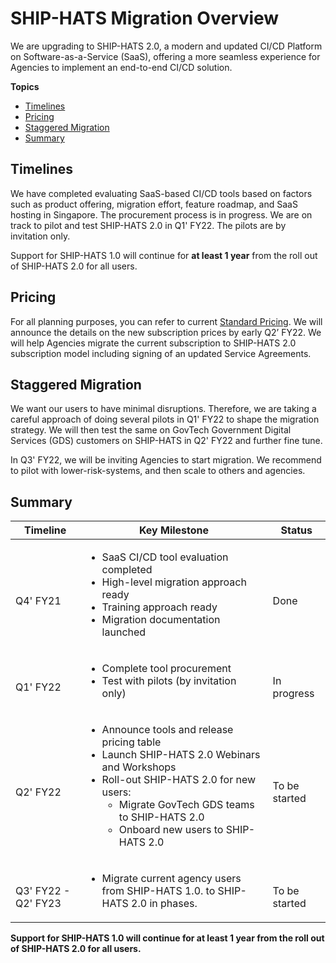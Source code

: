 # SHIP-HATS Migration Overview

We are upgrading to SHIP-HATS 2.0, a modern and updated CI/CD Platform on Software-as-a-Service (SaaS), offering a more seamless experience for Agencies to implement an end-to-end CI/CD solution.  

**Topics**
- [Timelines](#timelines)
- [Pricing](#pricing)
- [Staggered Migration](#staggered-migration)
- [Summary](#summary)

## Timelines

We have completed evaluating SaaS-based CI/CD tools based on factors such as product offering, migration effort, feature roadmap, and SaaS hosting in Singapore. The procurement process is in progress. We are on track to pilot and test SHIP-HATS 2.0 in Q1' FY22. The pilots are by invitation only. 

Support for SHIP-HATS 1.0 will continue for **at least 1 year** from the roll out of SHIP-HATS 2.0 for all users. 

## Pricing
For all planning purposes, you can refer to current [Standard Pricing](https://sgdcs.sgnet.gov.sg/sites/IDA-GoSync/gdspdd-ai/ship/_layouts/15/start.aspx#/SitePages/Pricing.aspx). We will announce the details on the new subscription prices by early Q2’ FY22. We will help Agencies migrate the current subscription to SHIP-HATS 2.0 subscription model including signing of an updated Service Agreements. 

## Staggered Migration

We want our users to have minimal disruptions. Therefore, we are taking a careful approach of doing several pilots in Q1' FY22 to shape the migration strategy. We will then test the same on GovTech Government Digital Services (GDS) customers on SHIP-HATS in Q2' FY22 and further fine tune.  

In Q3' FY22, we will be inviting Agencies to start migration. We recommend to pilot with lower-risk-systems, and then scale to others and agencies. 

## Summary

| **Timeline** | **Key Milestone** | **Status** |
| --- | --- | --- |
| <br>Q4' FY21 | <ul><li>SaaS CI/CD tool evaluation completed</li><li>High-level migration approach ready</li><li>Training approach ready</li><li>Migration documentation launched</li></ul> | <br>Done|
| <br>Q1' FY22 | <ul><li>Complete tool procurement</li><li>Test with pilots (by invitation only)</li></ul> | <br>In progress |  
| <br>Q2' FY22 | <ul><li>Announce tools and release pricing table</li><li>Launch SHIP-HATS 2.0 Webinars and Workshops</li><li>Roll-out SHIP-HATS 2.0 for new users:<ul><li>Migrate GovTech GDS teams to SHIP-HATS 2.0</li><li>Onboard new users to SHIP-HATS 2.0</li></ul></li></ul> | <br>To be started |  
| <br>Q3' FY22 - Q2' FY23| <ul><li>Migrate current agency users from SHIP-HATS 1.0. to SHIP-HATS 2.0 in phases.</li></ul>| <br>To be started |  

**Support for SHIP-HATS 1.0 will continue for at least 1 year from the roll out of SHIP-HATS 2.0 for all users.**

<!--
| **Timeline** | **Key Milestone** | **Status** |
| --- | --- | --- |
| Q4FY21 | <ul><li>Complete evaluation of SaaS CI/CD tools </li></ul> | Complete. <br> Procurement is in progress |
| Q1FY22 | <ul><li>Complete procurement</li><li>Release pricing</li><li>Pilots and Testing</li><li>SHIP-HATS 2.0. Roadshow</li></ul> | On Track |  
| Q2FY22 | <ul><li>Roll-out of SaaS based SHIP-HATS 2.0 for new users</li><li>Migrate GovTech GDS teams on SHIP-HATS 2.0</li></ul> |  |  
| Q3FY22 | <ul><li>Staggered migration of current users from Agencies</li></ul> |  |  
-->
<!--
| **Timeline** | **Key Milestone** | **Status** |
| --- | --- | --- |
| Q4FY21 | Complete evaluation of SaaS CI/CD tools  | Complete. <br> Procurement is in progress |
| Q1FY22 | <ul><li>Complete procurement</li><li>Release pricing</li><li>Pilots and Testing</li><li>SHIP-HATS 2.0. Roadshow</li></ul> | On Track |  
| Q2FY22 | <ul><li>Roll-out of SaaS based SHIP-HATS 2.0 for new users</li><li>Migrate GovTech GDS teams on SHIP-HATS 2.0</li></ul> |  |  
| Q3FY22 | Staggered migration of current users from Agencies |  |  

<br>
-->